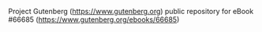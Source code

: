 Project Gutenberg (https://www.gutenberg.org) public repository for
eBook #66685 (https://www.gutenberg.org/ebooks/66685)
